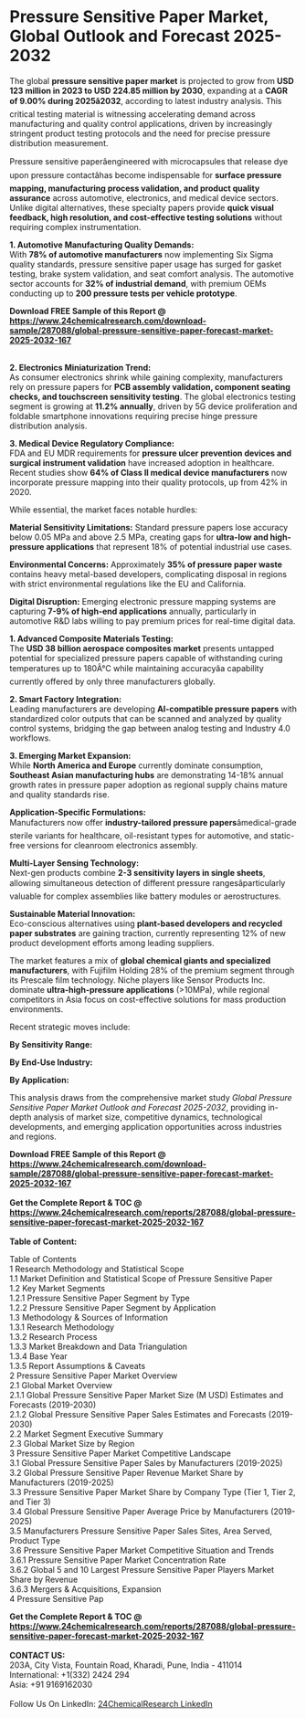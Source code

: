 <h1>Pressure Sensitive Paper Market, Global Outlook and Forecast 2025-2032</h1><p>The global <strong>pressure sensitive paper market</strong> is projected to grow from <strong>USD 123 million in 2023 to USD 224.85 million by 2030</strong>, expanding at a <strong>CAGR of 9.00% during 2025â2032</strong>, according to latest industry analysis. This critical testing material is witnessing accelerating demand across manufacturing and quality control applications, driven by increasingly stringent product testing protocols and the need for precise pressure distribution measurement.</p><p>Pressure sensitive paperâengineered with microcapsules that release dye upon pressure contactâhas become indispensable for <strong>surface pressure mapping, manufacturing process validation, and product quality assurance</strong> across automotive, electronics, and medical device sectors. Unlike digital alternatives, these specialty papers provide <strong>quick visual feedback, high resolution, and cost-effective testing solutions</strong> without requiring complex instrumentation.</p><p><strong>1. Automotive Manufacturing Quality Demands:</strong><br>
With <strong>78% of automotive manufacturers</strong> now implementing Six Sigma quality standards, pressure sensitive paper usage has surged for gasket testing, brake system validation, and seat comfort analysis. The automotive sector accounts for <strong>32% of industrial demand</strong>, with premium OEMs conducting up to <strong>200 pressure tests per vehicle prototype</strong>.</p><div><b>Download FREE Sample of this Report @ 
            <a href="https://www.24chemicalresearch.com/download-sample/287088/global-pressure-sensitive-paper-forecast-market-2025-2032-167">
            https://www.24chemicalresearch.com/download-sample/287088/global-pressure-sensitive-paper-forecast-market-2025-2032-167</a></b></div><br><p><strong>2. Electronics Miniaturization Trend:</strong><br>
As consumer electronics shrink while gaining complexity, manufacturers rely on pressure papers for <strong>PCB assembly validation, component seating checks, and touchscreen sensitivity testing</strong>. The global electronics testing segment is growing at <strong>11.2% annually</strong>, driven by 5G device proliferation and foldable smartphone innovations requiring precise hinge pressure distribution analysis.</p><p><strong>3. Medical Device Regulatory Compliance:</strong><br>
FDA and EU MDR requirements for <strong>pressure ulcer prevention devices and surgical instrument validation</strong> have increased adoption in healthcare. Recent studies show <strong>64% of Class II medical device manufacturers</strong> now incorporate pressure mapping into their quality protocols, up from 42% in 2020.</p><p>While essential, the market faces notable hurdles:</p><p><strong>Material Sensitivity Limitations:</strong> Standard pressure papers lose accuracy below 0.05 MPa and above 2.5 MPa, creating gaps for <strong>ultra-low and high-pressure applications</strong> that represent 18% of potential industrial use cases.</p><p><strong>Environmental Concerns:</strong> Approximately <strong>35% of pressure paper waste</strong> contains heavy metal-based developers, complicating disposal in regions with strict environmental regulations like the EU and California.</p><p><strong>Digital Disruption:</strong> Emerging electronic pressure mapping systems are capturing <strong>7-9% of high-end applications</strong> annually, particularly in automotive R&amp;D labs willing to pay premium prices for real-time digital data.</p><p><strong>1. Advanced Composite Materials Testing:</strong><br>
The <strong>USD 38 billion aerospace composites market</strong> presents untapped potential for specialized pressure papers capable of withstanding curing temperatures up to 180Â°C while maintaining accuracyâa capability currently offered by only three manufacturers globally.</p><p><strong>2. Smart Factory Integration:</strong><br>
Leading manufacturers are developing <strong>AI-compatible pressure papers</strong> with standardized color outputs that can be scanned and analyzed by quality control systems, bridging the gap between analog testing and Industry 4.0 workflows.</p><p><strong>3. Emerging Market Expansion:</strong><br>
While <strong>North America and Europe</strong> currently dominate consumption, <strong>Southeast Asian manufacturing hubs</strong> are demonstrating 14-18% annual growth rates in pressure paper adoption as regional supply chains mature and quality standards rise.</p><p><strong>Application-Specific Formulations:</strong><br>
    Manufacturers now offer <strong>industry-tailored pressure papers</strong>âmedical-grade sterile variants for healthcare, oil-resistant types for automotive, and static-free versions for cleanroom electronics assembly.</p><p><strong>Multi-Layer Sensing Technology:</strong><br>
    Next-gen products combine <strong>2-3 sensitivity layers in single sheets</strong>, allowing simultaneous detection of different pressure rangesâparticularly valuable for complex assemblies like battery modules or aerostructures.</p><p><strong>Sustainable Material Innovation:</strong><br>
    Eco-conscious alternatives using <strong>plant-based developers and recycled paper substrates</strong> are gaining traction, currently representing 12% of new product development efforts among leading suppliers.</p><p>The market features a mix of <strong>global chemical giants and specialized manufacturers</strong>, with Fujifilm Holding 28% of the premium segment through its Prescale film technology. Niche players like Sensor Products Inc. dominate <strong>ultra-high-pressure applications</strong> (&gt;10MPa), while regional competitors in Asia focus on cost-effective solutions for mass production environments.</p><p>Recent strategic moves include:</p><p><strong>By Sensitivity Range:</strong></p><p><strong>By End-Use Industry:</strong></p><p><strong>By Application:</strong></p><p>This analysis draws from the comprehensive market study <em>Global Pressure Sensitive Paper Market Outlook and Forecast 2025-2032</em>, providing in-depth analysis of market size, competitive dynamics, technological developments, and emerging application opportunities across industries and regions.</p><div><b>Download FREE Sample of this Report @ 
            <a href="https://www.24chemicalresearch.com/download-sample/287088/global-pressure-sensitive-paper-forecast-market-2025-2032-167">
            https://www.24chemicalresearch.com/download-sample/287088/global-pressure-sensitive-paper-forecast-market-2025-2032-167</a></b></div><br><div><b>Get the Complete Report & TOC @ 
            <a href="https://www.24chemicalresearch.com/reports/287088/global-pressure-sensitive-paper-forecast-market-2025-2032-167">
            https://www.24chemicalresearch.com/reports/287088/global-pressure-sensitive-paper-forecast-market-2025-2032-167</a></b></div><br>
            <b>Table of Content:</b><p>Table of Contents<br />
1 Research Methodology and Statistical Scope<br />
1.1 Market Definition and Statistical Scope of Pressure Sensitive Paper<br />
1.2 Key Market Segments<br />
1.2.1 Pressure Sensitive Paper Segment by Type<br />
1.2.2 Pressure Sensitive Paper Segment by Application<br />
1.3 Methodology & Sources of Information<br />
1.3.1 Research Methodology<br />
1.3.2 Research Process<br />
1.3.3 Market Breakdown and Data Triangulation<br />
1.3.4 Base Year<br />
1.3.5 Report Assumptions & Caveats<br />
2 Pressure Sensitive Paper Market Overview<br />
2.1 Global Market Overview<br />
2.1.1 Global Pressure Sensitive Paper Market Size (M USD) Estimates and Forecasts (2019-2030)<br />
2.1.2 Global Pressure Sensitive Paper Sales Estimates and Forecasts (2019-2030)<br />
2.2 Market Segment Executive Summary<br />
2.3 Global Market Size by Region<br />
3 Pressure Sensitive Paper Market Competitive Landscape<br />
3.1 Global Pressure Sensitive Paper Sales by Manufacturers (2019-2025)<br />
3.2 Global Pressure Sensitive Paper Revenue Market Share by Manufacturers (2019-2025)<br />
3.3 Pressure Sensitive Paper Market Share by Company Type (Tier 1, Tier 2, and Tier 3)<br />
3.4 Global Pressure Sensitive Paper Average Price by Manufacturers (2019-2025)<br />
3.5 Manufacturers Pressure Sensitive Paper Sales Sites, Area Served, Product Type<br />
3.6 Pressure Sensitive Paper Market Competitive Situation and Trends<br />
3.6.1 Pressure Sensitive Paper Market Concentration Rate<br />
3.6.2 Global 5 and 10 Largest Pressure Sensitive Paper Players Market Share by Revenue<br />
3.6.3 Mergers & Acquisitions, Expansion<br />
4 Pressure Sensitive Pap</p><div><b>Get the Complete Report & TOC @ 
            <a href="https://www.24chemicalresearch.com/reports/287088/global-pressure-sensitive-paper-forecast-market-2025-2032-167">
            https://www.24chemicalresearch.com/reports/287088/global-pressure-sensitive-paper-forecast-market-2025-2032-167</a></b></div><br><b>CONTACT US:</b><br>
            203A, City Vista, Fountain Road, Kharadi, Pune, India - 411014<br>
            International: +1(332) 2424 294<br>
            Asia: +91 9169162030 <br><br>
            Follow Us On LinkedIn: <a href="https://www.linkedin.com/company/24chemicalresearch/">24ChemicalResearch LinkedIn</a>